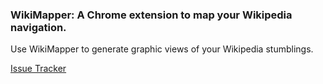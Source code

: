 ### WikiMapper: A Chrome extension to map your Wikipedia navigation.

Use WikiMapper to generate graphic views of your Wikipedia stumblings.

[Issue Tracker](https://www.debugle.com/projects/3065)